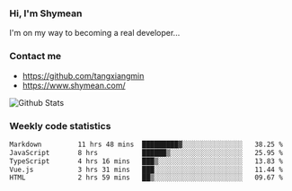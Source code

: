 ### Hi, I'm Shymean

I'm on my way to becoming a real developer...

### Contact me

- <https://github.com/tangxiangmin>
- <https://www.shymean.com/>

![Github Stats](https://github-readme-stats.vercel.app/api?username=tangxiangmin&show_icons=true&theme=dark)


###  Weekly code statistics

<!--START_SECTION:waka-->

```txt
Markdown         11 hrs 48 mins  █████████▓░░░░░░░░░░░░░░░   38.25 %
JavaScript       8 hrs           ██████▒░░░░░░░░░░░░░░░░░░   25.95 %
TypeScript       4 hrs 16 mins   ███▒░░░░░░░░░░░░░░░░░░░░░   13.83 %
Vue.js           3 hrs 31 mins   ███░░░░░░░░░░░░░░░░░░░░░░   11.44 %
HTML             2 hrs 59 mins   ██▒░░░░░░░░░░░░░░░░░░░░░░   09.67 %
```

<!--END_SECTION:waka-->